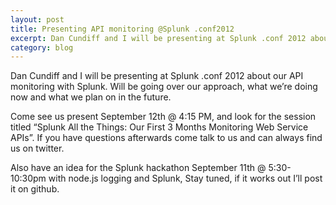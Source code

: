 ```yaml
---
layout: post
title: Presenting API monitoring @Splunk .conf2012
excerpt: Dan Cundiff and I will be presenting at Splunk .conf 2012 about our API monitoring with Splunk.
category: blog
---
```


Dan Cundiff and I will be presenting at Splunk .conf 2012 about our API monitoring with Splunk. Will be going over our approach, what we’re doing now and what we plan on in the future.

Come see us present September 12th @ 4:15 PM, and look for the session titled “Splunk All the Things: Our First 3 Months Monitoring Web Service APIs”. If you have questions afterwards come talk to us and can always find us on twitter.

Also have an idea for the Splunk hackathon September 11th @ 5:30-10:30pm with node.js logging and Splunk, Stay tuned, if it works out I’ll post it on github.
